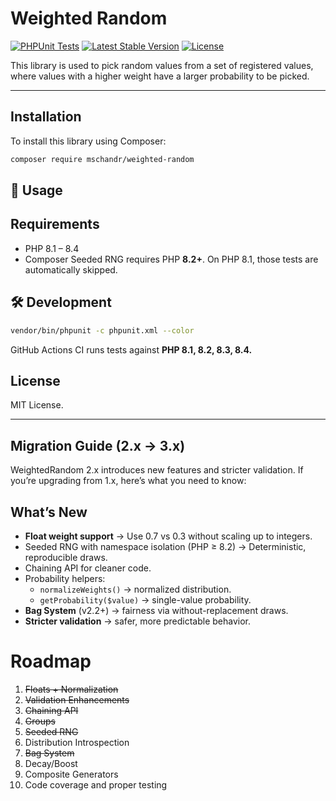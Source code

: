 # Weighted Random

[![PHPUnit Tests](https://github.com/mschandr/weighted-random/actions/workflows/php.yml/badge.svg)](https://github.com/mschandr/weighted-random/actions/workflows/php.yml)
[![Latest Stable Version](https://img.shields.io/packagist/v/mschandr/weighted-random.svg)](https://packagist.org/packages/mschandr/weighted-random)
[![License](https://img.shields.io/github/license/mschandr/weighted-random.svg)](LICENSE)

This library is used to pick random values from a set of registered values, where values with a higher
weight have a larger probability to be picked.

---

## Installation

To install this library using Composer:

```bash
composer require mschandr/weighted-random
```

## 🚀 Usage


## Requirements

- PHP 8.1 – 8.4
- Composer
  Seeded RNG requires PHP **8.2+**. On PHP 8.1, those tests are automatically skipped.

## 🛠 Development
```bash
vendor/bin/phpunit -c phpunit.xml --color
```
GitHub Actions CI runs tests against **PHP 8.1, 8.2, 8.3, 8.4.**

## License
MIT License.

---
## Migration Guide (2.x → 3.x)

WeightedRandom 2.x introduces new features and stricter validation. If you’re upgrading from 1.x, here’s what you need to know:

## What’s New
- **Float weight support** → Use 0.7 vs 0.3 without scaling up to integers.
- Seeded RNG with namespace isolation (PHP ≥ 8.2) → Deterministic, reproducible draws.
- Chaining API for cleaner code.
- Probability helpers:
  - `normalizeWeights()` → normalized distribution.
  - `getProbability($value)` → single-value probability.
- **Bag System** (v2.2+) → fairness via without-replacement draws.
- **Stricter validation** → safer, more predictable behavior.


# Roadmap
1. ~~Floats + Normalization~~
2. ~~Validation Enhancements~~
3. ~~Chaining API~~
4. ~~Groups~~
5. ~~Seeded RNG~~
6. Distribution Introspection
7. ~~Bag System~~
8. Decay/Boost
9. Composite Generators
10. Code coverage and proper testing 
